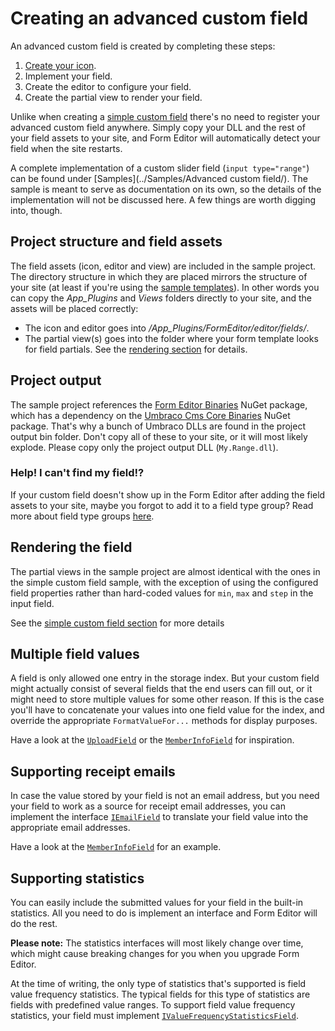 # Creating an advanced custom field
An advanced custom field is created by completing these steps:

1. [Create your icon](extend.md).
2. Implement your field.
3. Create the editor to configure your field.
4. Create the partial view to render your field.

Unlike when creating a [simple custom field](extend_field_simple.md) there's no need to register your advanced custom field anywhere. Simply copy your DLL and the rest of your field assets to your site, and Form Editor will automatically detect your field when the site restarts.

A complete implementation of a custom slider field (`input type="range"`) can be found under [Samples](../Samples/Advanced custom field/). The sample is meant to serve as documentation on its own, so the details of the implementation will not be discussed here. A few things are worth digging into, though.

## Project structure and field assets
The field assets (icon, editor and view) are included in the sample project. The directory structure in which they are placed mirrors the structure of your site (at least if you're using the [sample templates](../Source/Umbraco/Views/)). In other words you can copy the *App_Plugins* and *Views* folders directly to your site, and the assets will be placed correctly:
* The icon and editor goes into */App_Plugins/FormEditor/editor/fields/*.
* The partial view(s) goes into the folder where your form template looks for field partials. See the [rendering section](render.md) for details.

## Project output
The sample project references the [Form Editor Binaries](https://www.nuget.org/packages/FormEditor.Binaries/) NuGet package, which has a dependency on the [Umbraco Cms Core Binaries](https://www.nuget.org/packages/UmbracoCms.Core/) NuGet package. That's why a bunch of Umbraco DLLs are found in the project output bin folder. Don't copy all of these to your site, or it will most likely explode. Please copy only the project output DLL (`My.Range.dll`).

### Help! I can't find my field!?
If your custom field doesn't show up in the Form Editor after adding the field assets to your site, maybe you forgot to add it to a field type group? Read more about field type groups [here](install.md).

## Rendering the field
The partial views in the sample project are almost identical with the ones in the simple custom field sample, with the exception of using the configured field properties rather than hard-coded values for `min`, `max` and `step` in the input field.

See the [simple custom field section](extend_field_simple.md) for more details

## Multiple field values
A field is only allowed one entry in the storage index. But your custom field might actually consist of several fields that the end users can fill out, or it might need to store multiple values for some other reason. If this is the case you'll have to concatenate your values into one field value for the index, and override the appropriate `FormatValueFor...` methods for display purposes. 

Have a look at the [`UploadField`](../Source/Solution/FormEditor/Fields/UploadField.cs) or the [`MemberInfoField`](../Source/Solution/FormEditor/Fields/MemberInfoField.cs) for inspiration. 

## Supporting receipt emails
In case the value stored by your field is not an email address, but you need your field to work as a source for receipt email addresses, you can implement the interface [`IEmailField`](../Source/Solution/FormEditor/Fields/IEmailField.cs) to translate your field value into the appropriate email addresses.

Have a look at the [`MemberInfoField`](../Source/Solution/FormEditor/Fields/MemberInfoField.cs) for an example. 

## Supporting statistics
You can easily include the submitted values for your field in the built-in statistics. All you need to do is implement an interface and Form Editor will do the rest.

**Please note:** The statistics interfaces will most likely change over time, which might cause breaking changes for you when you upgrade Form Editor.

At the time of writing, the only type of statistics that's supported is field value frequency statistics. The typical fields for this type of statistics are fields with predefined value ranges. To support field value frequency statistics, your field must implement [`IValueFrequencyStatisticsField`](../Source/Solution/FormEditor/Fields/Statistics/IValueFrequencyStatisticsField.cs).
